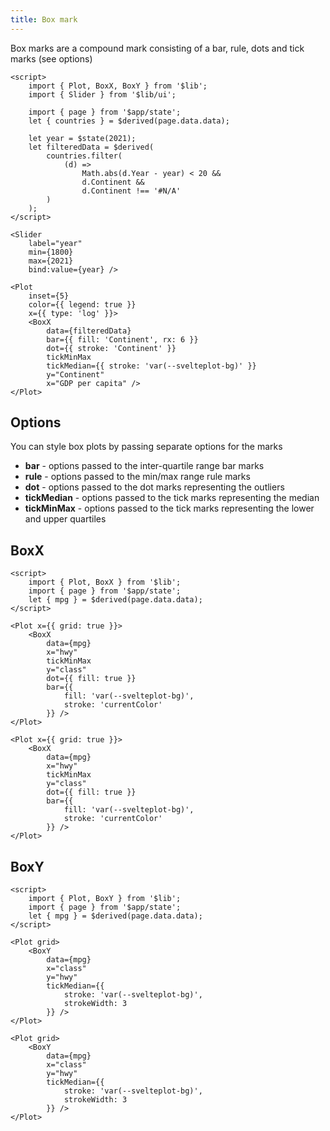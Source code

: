 ```yaml
---
title: Box mark
---
```


Box marks are a compound mark consisting of a bar, rule, dots and tick marks (see options)

```svelte live
<script>
    import { Plot, BoxX, BoxY } from '$lib';
    import { Slider } from '$lib/ui';

    import { page } from '$app/state';
    let { countries } = $derived(page.data.data);

    let year = $state(2021);
    let filteredData = $derived(
        countries.filter(
            (d) =>
                Math.abs(d.Year - year) < 20 &&
                d.Continent &&
                d.Continent !== '#N/A'
        )
    );
</script>

<Slider
    label="year"
    min={1800}
    max={2021}
    bind:value={year} />

<Plot
    inset={5}
    color={{ legend: true }}
    x={{ type: 'log' }}>
    <BoxX
        data={filteredData}
        bar={{ fill: 'Continent', rx: 6 }}
        dot={{ stroke: 'Continent' }}
        tickMinMax
        tickMedian={{ stroke: 'var(--svelteplot-bg)' }}
        y="Continent"
        x="GDP per capita" />
</Plot>
```

## Options

You can style box plots by passing separate options for the marks

- **bar** - options passed to the inter-quartile range bar marks
- **rule** - options passed to the min/max range rule marks
- **dot** - options passed to the dot marks representing the outliers
- **tickMedian** - options passed to the tick marks representing the median
- **tickMinMax** - options passed to the tick marks representing the lower and upper quartiles

## BoxX

```svelte live
<script>
    import { Plot, BoxX } from '$lib';
    import { page } from '$app/state';
    let { mpg } = $derived(page.data.data);
</script>

<Plot x={{ grid: true }}>
    <BoxX
        data={mpg}
        x="hwy"
        tickMinMax
        y="class"
        dot={{ fill: true }}
        bar={{
            fill: 'var(--svelteplot-bg)',
            stroke: 'currentColor'
        }} />
</Plot>
```

```svelte
<Plot x={{ grid: true }}>
    <BoxX
        data={mpg}
        x="hwy"
        tickMinMax
        y="class"
        dot={{ fill: true }}
        bar={{
            fill: 'var(--svelteplot-bg)',
            stroke: 'currentColor'
        }} />
</Plot>
```

## BoxY

```svelte live
<script>
    import { Plot, BoxY } from '$lib';
    import { page } from '$app/state';
    let { mpg } = $derived(page.data.data);
</script>

<Plot grid>
    <BoxY
        data={mpg}
        x="class"
        y="hwy"
        tickMedian={{
            stroke: 'var(--svelteplot-bg)',
            strokeWidth: 3
        }} />
</Plot>
```

```svelte
<Plot grid>
    <BoxY
        data={mpg}
        x="class"
        y="hwy"
        tickMedian={{
            stroke: 'var(--svelteplot-bg)',
            strokeWidth: 3
        }} />
</Plot>
```
